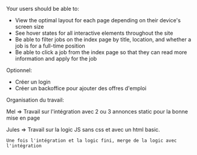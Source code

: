 Your users should be able to:

- View the optimal layout for each page depending on their device's screen size
- See hover states for all interactive elements throughout the site
- Be able to filter jobs on the index page by title, location, and whether a job is for a full-time position
- Be able to click a job from the index page so that they can read more information and apply for the job


Optionnel: 

- Créer un login
- Créer un backoffice pour ajouter des offres d'emploi


Organisation du travail:


Mel => 
    Travail sur l'intégration avec 2 ou 3 annonces static pour la bonne mise en page
    
Jules =>
    Travail sur la logic JS sans css et avec un html basic.
    
    
    Une fois l'intégration et la logic fini, merge de la logic avec l'intégration
